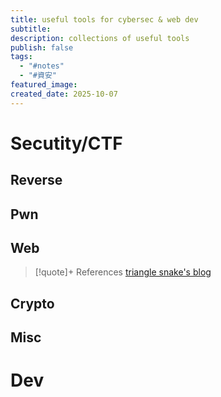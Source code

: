 ```yaml
---
title: useful tools for cybersec & web dev
subtitle:
description: collections of useful tools
publish: false
tags:
  - "#notes"
  - "#資安"
featured_image:
created_date: 2025-10-07
---
```

# Secutity/CTF
## Reverse
## Pwn
## Web
>[!quote]+ References
> [triangle snake's blog](https://blog.csdn.net/m0_63103606/article/details/125687430)
> 
## Crypto
## Misc

# Dev
